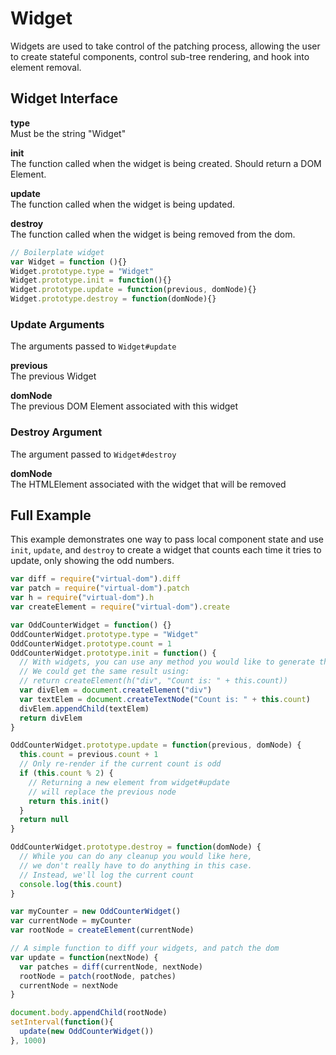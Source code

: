 # Widget
Widgets are used to take control of the patching process, allowing the user to create stateful components, control sub-tree rendering, and hook into element removal.

## Widget Interface
**type**  
Must be the string "Widget"

**init**  
The function called when the widget is being created. Should return a DOM Element.

**update**  
The function called when the widget is being updated.

**destroy**  
The function called when the widget is being removed from the dom.

```javascript
// Boilerplate widget
var Widget = function (){}
Widget.prototype.type = "Widget"
Widget.prototype.init = function(){}
Widget.prototype.update = function(previous, domNode){}
Widget.prototype.destroy = function(domNode){}
```

### Update Arguments
The arguments passed to `Widget#update`

**previous**  
The previous Widget

**domNode**  
The previous DOM Element associated with this widget

### Destroy Argument
The argument passed to `Widget#destroy`

**domNode**  
The HTMLElement associated with the widget that will be removed

## Full Example
This example demonstrates one way to pass local component state and use `init`, `update`, and `destroy` to create a widget that counts each time it tries to update, only showing the odd numbers.

```javascript
var diff = require("virtual-dom").diff
var patch = require("virtual-dom").patch
var h = require("virtual-dom").h
var createElement = require("virtual-dom").create

var OddCounterWidget = function() {}
OddCounterWidget.prototype.type = "Widget"
OddCounterWidget.prototype.count = 1
OddCounterWidget.prototype.init = function() {
  // With widgets, you can use any method you would like to generate the DOM Elements.
  // We could get the same result using:
  // return createElement(h("div", "Count is: " + this.count))
  var divElem = document.createElement("div")
  var textElem = document.createTextNode("Count is: " + this.count)
  divElem.appendChild(textElem)
  return divElem
}

OddCounterWidget.prototype.update = function(previous, domNode) {
  this.count = previous.count + 1
  // Only re-render if the current count is odd
  if (this.count % 2) {
    // Returning a new element from widget#update
    // will replace the previous node
    return this.init()
  }
  return null
}

OddCounterWidget.prototype.destroy = function(domNode) {
  // While you can do any cleanup you would like here,
  // we don't really have to do anything in this case.
  // Instead, we'll log the current count
  console.log(this.count)
}

var myCounter = new OddCounterWidget()
var currentNode = myCounter
var rootNode = createElement(currentNode)

// A simple function to diff your widgets, and patch the dom
var update = function(nextNode) {
  var patches = diff(currentNode, nextNode)
  rootNode = patch(rootNode, patches)
  currentNode = nextNode
}

document.body.appendChild(rootNode)
setInterval(function(){
  update(new OddCounterWidget())
}, 1000)
```
